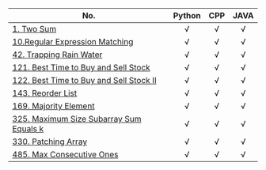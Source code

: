  No.    | Python     | CPP     | JAVA   
 -------- | :-----------:  | :-----------: | :-----------:  
[1. Two Sum](https://github.com/bakerston/CodingContest/blob/main/LeetCode/1-500/1.%20Two%20Sum.md) | &radic;     | &radic;   | &radic;
[10.Regular Expression Matching](https://github.com/bakerston/CodingContest/blob/main/LeetCode/1-500/10.%20Regular%20Expression%20Matching.md)   | &radic;     | &radic;   | &radic;
[42. Trapping Rain Water](https://github.com/bakerston/CodingContest/blob/main/LeetCode/1-500/42.%20Trapping%20Rain%20Water.md) | &radic;     | &radic;   | &radic;
[121. Best Time to Buy and Sell Stock](https://github.com/bakerston/CodingContest/blob/main/LeetCode/1-500/121.%20Best%20Time%20to%20Buy%20and%20Sell%20Stock.md) | &radic;     | &radic;   | &radic;
[122. Best Time to Buy and Sell Stock II](https://github.com/bakerston/CodingContest/blob/main/LeetCode/1-500/122.%20Best%20Time%20to%20Buy%20and%20Sell%20Stock%20II.md) | &radic;     | &radic;   | &radic;
[143. Reorder List](https://github.com/bakerston/CodingContest/new/main/LeetCode/1-500) | &radic;     | &radic;   | &radic;
[169. Majority Element](https://github.com/bakerston/CodingContest/blob/main/LeetCode/1-500/169.%20Majority%20Element.md) | &radic;     | &radic;   | &radic;
[325. Maximum Size Subarray Sum Equals k](https://github.com/bakerston/CodingContest/blob/main/LeetCode/1-500/325.%20Maximum%20Size%20Subarray%20Sum%20Equals%20k.md) | &radic;     | &radic;   | &radic;
[330. Patching Array](https://github.com/bakerston/CodingContest/blob/main/LeetCode/1-500/330.%20Patching%20Array.md) | &radic;     | &radic;   | &radic;
[485. Max Consecutive Ones](https://github.com/bakerston/CodingContest/blob/main/LeetCode/1-500/485.%20Max%20Consecutive%20Ones.md) | &radic;     | &radic;   | &radic;
